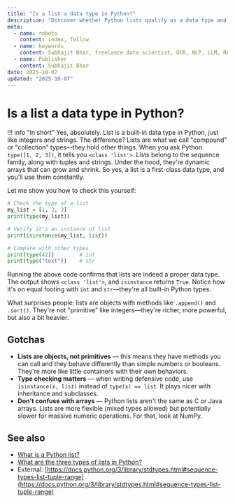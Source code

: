 ```yaml
---
title: "Is a list a data type in Python?"
description: "Discover whether Python lists qualify as a data type and how they differ from primitive types like integers and strings."
meta:
  - name: robots
    content: index, follow
  - name: keywords
    content: Subhajit Bhar, freelance data scientist, OCR, NLP, LLM, RAG, knowledge base, python, lists, basics
  - name: Publisher
    content: Subhajit Bhar
date: 2025-10-07
updated: "2025-10-07"
---
```


# Is a list a data type in Python?

<!-- more -->

!!! info "In short"
    Yes, absolutely. List is a built-in data type in Python, just like integers and strings. The difference? Lists are what we call "compound" or "collection" types—they hold other things. When you ask Python `type([1, 2, 3])`, it tells you `<class 'list'>`. Lists belong to the sequence family, along with tuples and strings. Under the hood, they're dynamic arrays that can grow and shrink. So yes, a list is a first-class data type, and you'll use them constantly.

Let me show you how to check this yourself:

```python
# Check the type of a list
my_list = [1, 2, 3]
print(type(my_list))

# Verify it's an instance of list
print(isinstance(my_list, list))

# Compare with other types
print(type(42))        # int
print(type("text"))    # str
```

Running the above code confirms that lists are indeed a proper data type. The output shows `<class 'list'>`, and `isinstance` returns `True`. Notice how it's on equal footing with `int` and `str`—they're all built-in Python types.

What surprises people: lists are objects with methods like `.append()` and `.sort()`. They're not "primitive" like integers—they're richer, more powerful, but also a bit heavier.

## Gotchas

* **Lists are objects, not primitives** — this means they have methods you can call and they behave differently than simple numbers or booleans. They're more like little containers with their own behaviors.
* **Type checking matters** — when writing defensive code, use `isinstance(x, list)` instead of `type(x) == list`. It plays nicer with inheritance and subclasses.
* **Don't confuse with arrays** — Python lists aren't the same as C or Java arrays. Lists are more flexible (mixed types allowed) but potentially slower for massive numeric operations. For that, look at NumPy.

## See also

* [What is a Python list?](what-is-a-python-list.md)
* [What are the three types of lists in Python?](three-types-of-lists-in-python.md)
* External: [https://docs.python.org/3/library/stdtypes.html#sequence-types-list-tuple-range](https://docs.python.org/3/library/stdtypes.html#sequence-types-list-tuple-range)

<script type="application/ld+json">
{
  "@context": "https://schema.org",
  "@type": "FAQPage",
  "mainEntity": [{
    "@type": "Question",
    "name": "Is a list a data type in Python?",
    "acceptedAnswer": {
      "@type": "Answer",
      "text": "Yes, absolutely. List is a built-in data type in Python, just like integers and strings. The difference? Lists are what we call compound or collection types—they hold other things. When you ask Python type([1, 2, 3]), it tells you <class 'list'>. Lists belong to the sequence family, along with tuples and strings. Under the hood, they're dynamic arrays that can grow and shrink. So yes, a list is a first-class data type, and you'll use them constantly."
    }
  }]
}
</script>
